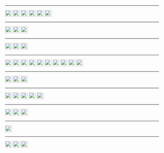 
---

<img alt="github" src="https://img.shields.io/badge/github-awesome--repository-8da0cb?style=for-the-badge&logo=Github" height="22">

<img alt="github" src="https://img.shields.io/badge/github-awesome--repository-8d9fcd?style=for-the-badge&logo=Github" height="22">

<img alt="github" src="https://img.shields.io/badge/github-awesome--repository-8098c9?style=for-the-badge&logo=Github" height="22">

<img alt="github" src="https://img.shields.io/badge/github-awesome--repository-a8accb?style=for-the-badge&logo=Github" height="22">

<img alt="github" src="https://img.shields.io/badge/github-awesome--repository-a7b8db?style=for-the-badge&logo=Github" height="22">

<img alt="github" src="https://img.shields.io/badge/github-awesome--repository-cfd2f3?style=for-the-badge&logo=Github" height="22">

---

<img alt="github" src="https://img.shields.io/badge/github-awesome--repository-e5928d?style=for-the-badge&logo=Github" height="22">

<img alt="github" src="https://img.shields.io/badge/github-awesome--repository-dba3b4?style=for-the-badge&logo=Github" height="22">

<img alt="github" src="https://img.shields.io/badge/github-awesome--repository-bd9aad?style=for-the-badge&logo=Github" height="22">


---

<img alt="github" src="https://img.shields.io/badge/github-awesome--repository-d3b0de?style=for-the-badge&logo=Github" height="22">

<img alt="github" src="https://img.shields.io/badge/github-awesome--repository-826aa2?style=for-the-badge&logo=Github" height="22">

<img alt="github" src="https://img.shields.io/badge/github-awesome--repository-ac8ab3?style=for-the-badge&logo=Github" height="22">


---



<img alt="github" src="https://img.shields.io/badge/github-awesome--repository-324f4e?style=for-the-badge&logo=Github" height="22">

<img alt="github" src="https://img.shields.io/badge/github-awesome--repository-598081?style=for-the-badge&logo=Github" height="22">

<img alt="github" src="https://img.shields.io/badge/github-awesome--repository-62be9f?style=for-the-badge&logo=Github" height="22">

<img alt="github" src="https://img.shields.io/badge/github-awesome--repository-81aeac?style=for-the-badge&logo=Github" height="22">

<img alt="github" src="https://img.shields.io/badge/github-awesome--repository-8aa9a0?style=for-the-badge&logo=Github" height="22">


<img alt="github" src="https://img.shields.io/badge/github-awesome--repository-acd1be?style=for-the-badge&logo=Github" height="22">

<img alt="github" src="https://img.shields.io/badge/github-awesome--repository-acd4d6?style=for-the-badge&logo=Github" height="22">

<img alt="github" src="https://img.shields.io/badge/github-awesome--repository-b1dddd?style=for-the-badge&logo=Github" height="22">

<img alt="github" src="https://img.shields.io/badge/github-awesome--repository-d0eee4?style=for-the-badge&logo=Github" height="22">

<img alt="github" src="https://img.shields.io/badge/github-awesome--repository-98c4c3?style=for-the-badge&logo=Github" height="22">



---

<img alt="github" src="https://img.shields.io/badge/github-awesome--repository-366aa1?style=for-the-badge&logo=Github" height="22">

<img alt="github" src="https://img.shields.io/badge/github-awesome--repository-547f9e?style=for-the-badge&logo=Github" height="22">

<img alt="github" src="https://img.shields.io/badge/github-awesome--repository-a8bccc?style=for-the-badge&logo=Github" height="22">

---

<img alt="github" src="https://img.shields.io/badge/github-awesome--repository-dddddd?style=for-the-badge&logo=Github" height="22">

<img alt="github" src="https://img.shields.io/badge/github-awesome--repository-dbe1ec?style=for-the-badge&logo=Github" height="22">

<img alt="github" src="https://img.shields.io/badge/github-awesome--repository-b3aebf?style=for-the-badge&logo=Github" height="22">

<img alt="github" src="https://img.shields.io/badge/github-awesome--repository-8b9faa?style=for-the-badge&logo=Github" height="22">

<img alt="github" src="https://img.shields.io/badge/github-awesome--repository-9192b3?style=for-the-badge&logo=Github" height="22">


---


<img alt="github" src="https://img.shields.io/badge/github-awesome--repository-b59478?style=for-the-badge&logo=Github" height="22">



<img alt="github" src="https://img.shields.io/badge/github-awesome--repository-e8d2b3?style=for-the-badge&logo=Github" height="22">



<img alt="github" src="https://img.shields.io/badge/github-awesome--repository-c6b1a6?style=for-the-badge&logo=Github" height="22">

---

<img alt="github" src="https://img.shields.io/badge/github-awesome--repository-2f2d54?style=for-the-badge&logo=Github" height="22">

---

<img alt="github" src="https://img.shields.io/badge/github-awesome--repository-dca282?style=for-the-badge&logo=Github" height="22">

<img alt="github" src="https://img.shields.io/badge/github-awesome--repository-edbe91?style=for-the-badge&logo=Github" height="22">

<img alt="github" src="https://img.shields.io/badge/github-awesome--repository-edd0be?style=for-the-badge&logo=Github" height="22">